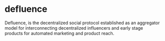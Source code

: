 # defluence
Defluence, is the decentralized social protocol established as an aggregator model for interconnecting decentralized influencers and early stage products for automated marketing and product reach.
